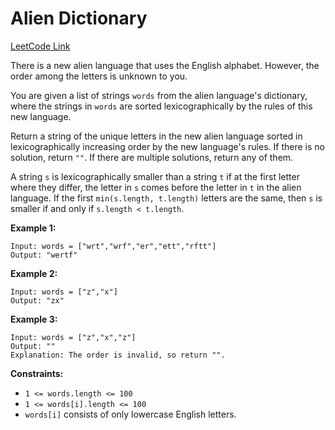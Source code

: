 # Alien Dictionary

[LeetCode Link](https://leetcode.com/problems/alien-dictionary/)

There is a new alien language that uses the English alphabet. However, the order among the letters is unknown to you.

You are given a list of strings `words` from the alien language's dictionary, where the strings in `words` are sorted lexicographically by the rules of this new language.

Return a string of the unique letters in the new alien language sorted in lexicographically increasing order by the new language's rules. If there is no solution, return `""`. If there are multiple solutions, return any of them.

A string `s` is lexicographically smaller than a string `t` if at the first letter where they differ, the letter in `s` comes before the letter in `t` in the alien language. If the first `min(s.length, t.length)` letters are the same, then `s` is smaller if and only if `s.length < t.length`.

**Example 1:**
```
Input: words = ["wrt","wrf","er","ett","rftt"]
Output: "wertf"
```

**Example 2:**
```
Input: words = ["z","x"]
Output: "zx"
```

**Example 3:**
```
Input: words = ["z","x","z"]
Output: ""
Explanation: The order is invalid, so return "".
```

**Constraints:**
- `1 <= words.length <= 100`
- `1 <= words[i].length <= 100`
- `words[i]` consists of only lowercase English letters.
